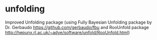 # unfolding
Improved Unfolding package (using Fully Bayesian Unfolding package by Dr. Gerbaudo https://github.com/gerbaudo/fbu and RooUnfold package http://hepunx.rl.ac.uk/~adye/software/unfold/RooUnfold.html)
